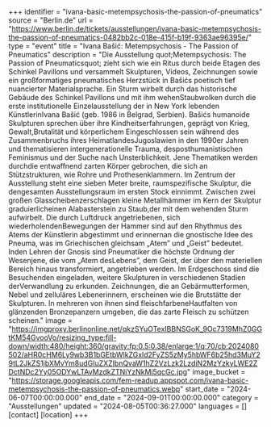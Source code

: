 +++
identifier = "ivana-basic-metempsychosis-the-passion-of-pneumatics"
source = "Berlin.de"
url = "https://www.berlin.de/tickets/ausstellungen/ivana-basic-metempsychosis-the-passion-of-pneumatics-0482bb2c-018e-415f-b19f-9363ae96395e/"
type = "event"
title = "Ivana Bašić: Metempsychosis - The Passion of Pneumatics"
description = "Die Ausstellung quot;Metempsychosis: The Passion of Pneumaticsquot; zieht sich wie ein Ritus durch beide Etagen des Schinkel Pavillons und versammelt Skulpturen, Videos, Zeichnungen sowie ein großformatiges pneumatisches Herzstück in Bašićs poetisch tief nuancierter Materialsprache.
Ein Sturm wirbelt durch das historische Gebäude des Schinkel Pavillons und mit ihm wehenStaubwolken durch die erste institutionelle Einzelausstellung der in New York lebenden KünstlerinIvana Bašić (geb. 1986 in Belgrad, Serbien).
Bašićs humanoide Skulpturen sprechen über ihre Kindheitserfahrungen, geprägt von Krieg, Gewalt,Brutalität und körperlichem Eingeschlossen sein während des Zusammenbruchs ihres HeimatlandesJugoslawien in den 1990er Jahren und thematisieren intergenerationelle Trauma, desposthumanistischen Feminismus und der Suche nach Unsterblichkeit. Jene Thematiken werden durchdie entwaffnend zarten Körper gebrochen, die sich an Stützstrukturen, wie Rohre und Prothesenklammern.
Im Zentrum der Ausstellung steht eine sieben Meter breite, raumspezifische Skulptur, die dengesamten Ausstellungsraum im ersten Stock einnimmt. Zwischen zwei großen Glasscheibenzerschlagen kleine Metallhämmer im Kern der Skulptur graduierlicheinen Alabasterstein zu Staub,der mit dem wehenden Sturm aufwirbelt. Die durch Luftdruck angetriebenen, sich wiederholendenBewegungen der Hammer sind auf den Rhythmus des Atems der Künstlerin abgestimmt und erinnernan die gnostische Idee des Pneuma, was im Griechischen gleichsam „Atem” und „Geist” bedeutet. Inden Lehren der Gnosis sind Pneumatiker die höchste Ordnung der Wesenjene, die vom „Atem desLebens”, dem Geist, der über den materiellen Bereich hinaus transformiert, angetrieben werden.
Im Erdgeschoss sind die Besuchenden eingeladen, weitere Skulpturen in verschiedenen Stadien derVerwandlung zu erkunden. Zeichnungen, die an Gebärmutterformen, Nebel und zelluläres Lebenerinnern, erscheinen wie die Brutstätte der Skulpturen. In mehreren von ihnen sind fleischfarbeneHautfalten von glänzenden Bronzepanzern umgeben, die das zarte Fleisch zu schützen scheinen."
image = "https://imgproxy.berlinonline.net/qkzSYuOTexIBBNSGoK_9Oc7319MhZ0GGtKM54GvooVo/resizing_type:fill-down/width:480/height:360/gravity:fp:0.5:0.38/enlarge:1/q:70/cb:2024080502/aHR0cHM6Ly9wb3B1bGEtbWlkZGxld2FyZS5zMy5hbWF6b25hd3MuY29tL2JkZS1jbXMvYm8udGIuZXZlbnQvaW1hZ2VzLzk2LzdiN2MzYzkyLWE2ZDctNDc2Yy05ODYwLTAyMzdkZTNiYzNkMi5qcGc.jpg"
image_bucket = "https://storage.googleapis.com/fem-readup.appspot.com/ivana-basic-metempsychosis-the-passion-of-pneumatics.webp"
start_date = "2024-06-07T00:00:00.000"
end_date = "2024-09-01T00:00:00.000"
category = "Ausstellungen"
updated = "2024-08-05T00:36:27.000"
languages = []
[contact]
[location]
+++